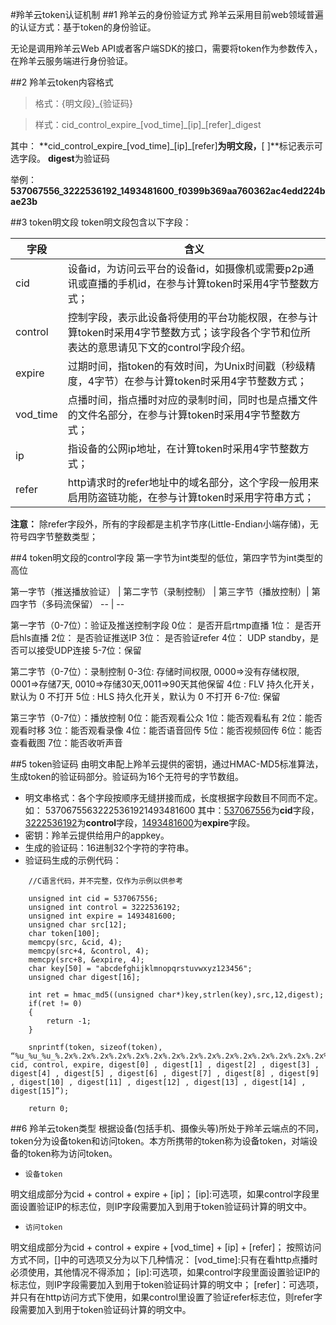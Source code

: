 #羚羊云token认证机制
##1 羚羊云的身份验证方式
羚羊云采用目前web领域普遍的认证方式：基于token的身份验证。

无论是调用羚羊云Web API或者客户端SDK的接口，需要将token作为参数传入，在羚羊云服务端进行身份验证。

##2 羚羊云token内容格式
>格式：{明文段}\_{验证码}

>样式：cid\_control\_expire\_\[vod\_time\]\_\[ip\]\_\[refer\]\_digest

其中：
**cid\_control\_expire\_\[vod\_time\]\_\[ip\]\_\[refer\]**为明文段，**[ ]**标记表示可选字段。
**digest**为验证码

举例：
**537067556_3222536192_1493481600**_**f0399b369aa760362ac4edd224bae23b**

##3 token明文段
token明文段包含以下字段：

|字段 | 含义|
|----|----|
|cid	| 设备id，为访问云平台的设备id，如摄像机或需要p2p通讯或直播的手机id，在参与计算token时采用4字节整数方式；|
|control	| 控制字段，表示此设备将使用的平台功能权限，在参与计算token时采用4字节整数方式；该字段各个字节和位所表达的意思请见下文的control字段介绍。|
|expire | 过期时间，指token的有效时间，为Unix时间戳（秒级精度，4字节）在参与计算token时采用4字节整数方式；|
|vod_time | 点播时间，指点播时对应的录制时间，同时也是点播文件的文件名部分，在参与计算token时采用4字节整数方式；|
|ip | 指设备的公网ip地址，在计算token时采用4字节整数方式；|
|refer | http请求时的refer地址中的域名部分，这个字段一般用来启用防盗链功能，在参与计算token时采用字符串方式；|

**注意：**
除refer字段外，所有的字段都是主机字节序(Little-Endian小端存储)，无符号四字节整数类型；

##4 token明文段的control字段
第一字节为int类型的低位，第四字节为int类型的高位

第一字节（推送播放验证） |	第二字节（录制控制） | 第三字节（播放控制）| 第四字节（多码流保留）
-- | -- 

第一字节（0-7位）：验证及推送控制字段
0位：  是否开启rtmp直播
1位：  是否开启hls直播
2位：  是否验证推送IP
3位：  是否验证refer
4位：  UDP standby，是否可以接受UDP连接
5-7位：保留

第二字节（0-7位）：录制控制
0-3位: 存储时间权限, 0000=>没有存储权限, 0001=>存储7天, 0010=>存储30天,0011=>90天其他保留
4位 : FLV 持久化开关，默认为 0 不打开
5位 : HLS 持久化开关，默认为 0 不打开
6-7位: 保留

第三字节（0-7位）：播放控制
0位：能否观看公众
1位：能否观看私有
2位：能否观看时移
3位：能否观看录像
4位：能否语音回传
5位：能否视频回传
6位：能否查看截图
7位：能否收听声音

##5 token验证码
由明文串配上羚羊云提供的密钥，通过HMAC-MD5标准算法，生成token的验证码部分。验证码为16个无符号的字节数组。

- 明文串格式：各个字段按顺序无缝拼接而成，长度根据字段数目不同而不定。如：
53706755632225361921493481600
其中：<u>537067556</u>为**cid**字段，<u>3222536192</u>为**control**字段，<u>1493481600</u>为**expire**字段。
- 密钥：羚羊云提供给用户的appkey。
- 生成的验证码：16进制32个字符的字符串。
- 验证码生成的示例代码：

```
    //C语言代码，并不完整，仅作为示例以供参考

    unsigned int cid = 537067556;
	unsigned int control = 3222536192;
	unsigned int expire = 1493481600;
	unsigned char src[12];
	char token[100];
	memcpy(src, &cid, 4);
	memcpy(src+4, &control, 4);
	memcpy(src+8, &expire, 4);
    char key[50] = "abcdefghijklmnopqrstuvwxyz123456";
	unsigned char digest[16];

	int ret = hmac_md5((unsigned char*)key,strlen(key),src,12,digest);
	if(ret != 0)
	{
		return -1;
	}

	snprintf(token, sizeof(token), “%u_%u_%u_%.2x%.2x%.2x%.2x%.2x%.2x%.2x%.2x%.2x%.2x%.2x%.2x%.2x%.2x%.2x%.2x, cid, control, expire, digest[0] , digest[1] , digest[2] , digest[3] , digest[4] , digest[5] , digest[6] , digest[7] , digest[8] , digest[9] , digest[10] , digest[11] , digest[12] , digest[13] , digest[14] , digest[15]”);

	return 0;
```

##6 羚羊云token类型
根据设备(包括手机、摄像头等)所处于羚羊云端点的不同，token分为设备token和访问token。本方所携带的token称为设备token，对端设备的token称为访问token。

- `设备token`

明文组成部分为cid + control + expire + \[ip]；
\[ip]:可选项，如果control字段里面设置验证IP的标志位，则IP字段需要加入到用于token验证码计算的明文中。

- `访问token`

明文组成部分为cid + control + expire + \[vod_time] + \[ip] + \[refer]；
按照访问方式不同，[]中的可选项又分为以下几种情况：
\[vod_time]:只有在看http点播时必须使用，其他情况不得添加；
\[ip]:可选项，如果control字段里面设置验证IP的标志位，则IP字段需要加入到用于token验证码计算的明文中；
\[refer]：可选项，并只有在http访问方式下使用，如果control里设置了验证refer标志位，则refer字段需要加入到用于token验证码计算的明文中。

